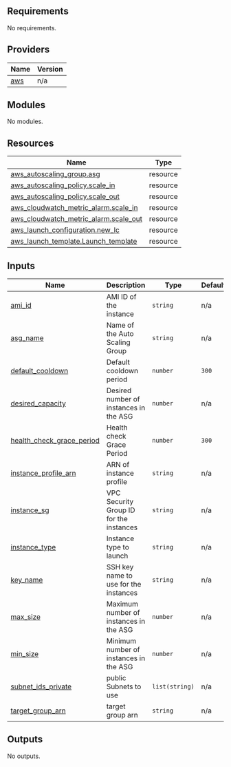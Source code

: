 ## Requirements

No requirements.

## Providers

| Name | Version |
|------|---------|
| <a name="provider_aws"></a> [aws](#provider\_aws) | n/a |

## Modules

No modules.

## Resources

| Name | Type |
|------|------|
| [aws_autoscaling_group.asg](https://registry.terraform.io/providers/hashicorp/aws/latest/docs/resources/autoscaling_group) | resource |
| [aws_autoscaling_policy.scale_in](https://registry.terraform.io/providers/hashicorp/aws/latest/docs/resources/autoscaling_policy) | resource |
| [aws_autoscaling_policy.scale_out](https://registry.terraform.io/providers/hashicorp/aws/latest/docs/resources/autoscaling_policy) | resource |
| [aws_cloudwatch_metric_alarm.scale_in](https://registry.terraform.io/providers/hashicorp/aws/latest/docs/resources/cloudwatch_metric_alarm) | resource |
| [aws_cloudwatch_metric_alarm.scale_out](https://registry.terraform.io/providers/hashicorp/aws/latest/docs/resources/cloudwatch_metric_alarm) | resource |
| [aws_launch_configuration.new_lc](https://registry.terraform.io/providers/hashicorp/aws/latest/docs/resources/launch_configuration) | resource |
| [aws_launch_template.Launch_template](https://registry.terraform.io/providers/hashicorp/aws/latest/docs/resources/launch_template) | resource |

## Inputs

| Name | Description | Type | Default | Required |
|------|-------------|------|---------|:--------:|
| <a name="input_ami_id"></a> [ami\_id](#input\_ami\_id) | AMI ID of the instance | `string` | n/a | yes |
| <a name="input_asg_name"></a> [asg\_name](#input\_asg\_name) | Name of the Auto Scaling Group | `string` | n/a | yes |
| <a name="input_default_cooldown"></a> [default\_cooldown](#input\_default\_cooldown) | Default cooldown period | `number` | `300` | no |
| <a name="input_desired_capacity"></a> [desired\_capacity](#input\_desired\_capacity) | Desired number of instances in the ASG | `number` | n/a | yes |
| <a name="input_health_check_grace_period"></a> [health\_check\_grace\_period](#input\_health\_check\_grace\_period) | Health check Grace Period | `number` | `300` | no |
| <a name="input_instance_profile_arn"></a> [instance\_profile\_arn](#input\_instance\_profile\_arn) | ARN of instance profile | `string` | n/a | yes |
| <a name="input_instance_sg"></a> [instance\_sg](#input\_instance\_sg) | VPC Security Group ID for the instances | `string` | n/a | yes |
| <a name="input_instance_type"></a> [instance\_type](#input\_instance\_type) | Instance type to launch | `string` | n/a | yes |
| <a name="input_key_name"></a> [key\_name](#input\_key\_name) | SSH key name to use for the instances | `string` | n/a | yes |
| <a name="input_max_size"></a> [max\_size](#input\_max\_size) | Maximum number of instances in the ASG | `number` | n/a | yes |
| <a name="input_min_size"></a> [min\_size](#input\_min\_size) | Minimum number of instances in the ASG | `number` | n/a | yes |
| <a name="input_subnet_ids_private"></a> [subnet\_ids\_private](#input\_subnet\_ids\_private) | public Subnets to use | `list(string)` | n/a | yes |
| <a name="input_target_group_arn"></a> [target\_group\_arn](#input\_target\_group\_arn) | target group arn | `string` | n/a | yes |

## Outputs

No outputs.
